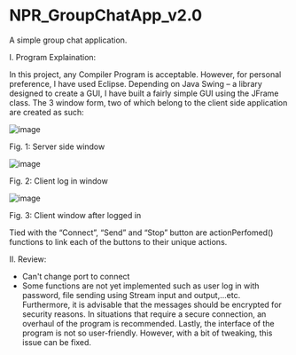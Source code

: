 # NPR_GroupChatApp_v2.0
A simple group chat application.

I. Program Explaination:

In this project, any Compiler Program is acceptable. However, for personal preference, I have used Eclipse. Depending on Java Swing – a library designed to create a GUI, I have built a fairly simple GUI using the JFrame class. The 3 window form, two of which belong to the client side application are created as such:
 
 ![image](https://user-images.githubusercontent.com/78629757/158968411-9e7cffb6-007a-428e-ade0-2cc08f4ae91f.png)

 
Fig. 1: Server side window
 
 ![image](https://user-images.githubusercontent.com/78629757/158968462-19e80f9d-c8ce-47a1-a69c-86c6a7281331.png)

 
Fig. 2: Client log in window
 
![image](https://user-images.githubusercontent.com/78629757/158970859-aa995ab4-373b-4860-8945-83153e63e14b.png)

 
Fig. 3: Client window after logged in

Tied with the “Connect”, “Send” and “Stop” button are actionPerfomed() functions to link each of the buttons to their unique actions.

II. Review:
- Can't change port to connect
- Some functions are not yet implemented such as user log in with password, file sending using Stream input and output,…etc. Furthermore, it is advisable that the messages should be encrypted for security reasons. In situations that require a secure connection, an overhaul of the program is recommended. Lastly, the interface of the program is not so user-friendly. However, with a bit of tweaking, this issue can be fixed.
